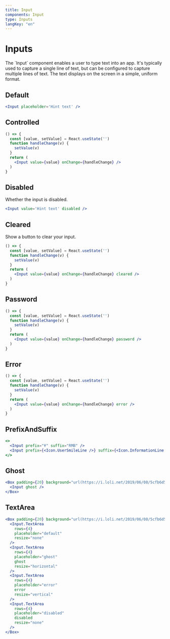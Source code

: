 ```yaml
---
title: Input
components: Input
type: Inputs
langKey: "en"
---
```


# Inputs

<p class="description">The `Input` component enables a user to type text into an app. It's typically used to capture a single line of text, but can be configured to capture multiple lines of text. The text displays on the screen in a simple, uniform format.</p>

## Default

```jsx
<Input placeholder='Hint text' />
```

## Controlled

```jsx
() => {
  const [value, setValue] = React.useState('')
  function handleChange(v) {
    setValue(v)
  }
  return (
    <Input value={value} onChange={handleChange} />
  )
}
```

## Disabled

Whether the input is disabled.

```jsx
<Input value='Hint text' disabled />
```

## Cleared

Show a button to clear your input.

```jsx
() => {
  const [value, setValue] = React.useState('')
  function handleChange(v) {
    setValue(v)
  }
  return (
    <Input value={value} onChange={handleChange} cleared />
  )
}
```

## Password

```jsx
() => {
  const [value, setValue] = React.useState('')
  function handleChange(v) {
    setValue(v)
  }
  return (
    <Input value={value} onChange={handleChange} password />
  )
}
```

## Error

```jsx
() => {
  const [value, setValue] = React.useState('')
  function handleChange(v) {
    setValue(v)
  }
  return (
    <Input value={value} onChange={handleChange} error />
  )
}
```

## PrefixAndSuffix

```jsx
<>
  <Input prefix="¥" suffix="RMB" />
  <Input prefix={<Icon.UserSmileLine />} suffix={<Icon.InformationLine />} />
</>
```

## Ghost

```jsx
<Box padding={20} background="url(https://i.loli.net/2019/06/08/5cfb6d5a7456419123.jpg) center/cover fixed">
  <Input ghost />
</Box>
```

## TextArea

```jsx
<Box padding={20} background="url(https://i.loli.net/2019/06/08/5cfb6d5a7456419123.jpg) center/cover fixed">
  <Input.TextArea
    rows={4}
    placeholder="default"
    resize="none"
  />
  <Input.TextArea
    rows={4}
    placeholder="ghost"
    ghost
    resize="horizontal"
  />
  <Input.TextArea
    rows={4}
    placeholder="error"
    error
    resize="vertical"
  />
  <Input.TextArea
    rows={4}
    placeholder="disabled"
    disabled
    resize="none"
  />
</Box>
```
